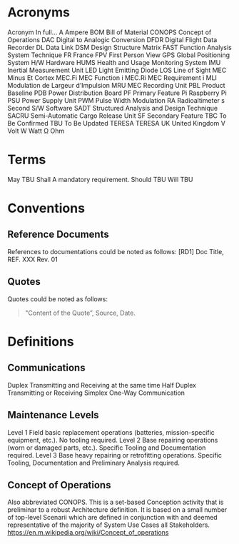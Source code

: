 # Acronyms
Acronym    In full...
A       Ampere
BOM     Bill of Material
CONOPS    Concept of Operations
DAC     Digital to Analogic Conversion
DFDR    Digital Flight Data Recorder
DL     Data Link
DSM    Design Structure Matrix
FAST   Function Analysis System Technique
FR     France
FPV     First Person View
GPS     Global Positioning System
H/W    Hardware
HUMS     Health and Usage Monitoring System
IMU    Inertial Measurement Unit
LED    Light Emitting Diode
LOS     Line of Sight
MEC   Minus Et Cortex
MEC.Fi     MEC Function i
MEC.Ri     MEC Requirement i
MLI     Modulation de Largeur d’Impulsion
MRU    MEC Recording Unit
PBL     Product Baseline
PDB    Power Distribution Board
PF    Primary Feature
Pi      Raspberry Pi
PSU     Power Supply Unit
PWM     Pulse Width Modulation
RA      Radioaltimeter
s       Second
S/W    Software
SADT     Structured Analysis and Design Technique
SACRU     Semi-Automatic Cargo Release Unit
SF Secondary Feature
TBC To Be Confirmed
TBU To Be Updated
TERESA TERESA
UK     United Kingdom
V       Volt
W       Watt
Ω       Ohm


# Terms
May      TBU
Shall    A mandatory requirement.
Should   TBU
Will     TBU


# Conventions
## Reference Documents
References to documentations could be noted as follows:
[RD1] Doc Title, REF. XXX Rev. 01

## Quotes
Quotes could be noted as follows:
> "Content of the Quote”,
> Source, Date.


# Definitions
## Communications
Duplex     Transmitting and Receiving at the same time
Half Duplex     Transmitting or Receiving
Simplex     One-Way Communication

## Maintenance Levels
Level 1     Field basic replacement operations (batteries, mission-specific equipment, etc.). No tooling required.
Level 2     Base repairing operations (worn or damaged parts, etc.). Specific Tooling and Documentation required.
Level 3     Base heavy repairing or retrofitting operations. Specific Tooling, Documentation and Preliminary Analysis required.

## Concept of Operations
Also abbreviated CONOPS. This is a set-based Conception activity that is preliminar to a robust Architecture definition. It is based on a small number of top-level Scenarii which are defined in conjunction with and deemed representative of the majority of System Use Cases all Stakeholders.
https://en.m.wikipedia.org/wiki/Concept_of_operations
